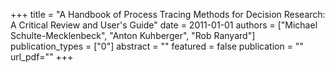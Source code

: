 +++
title = "A Handbook of Process Tracing Methods for Decision Research: A Critical Review and User's Guide"
date = 2011-01-01
authors = ["Michael Schulte-Mecklenbeck", "Anton Kuhberger", "Rob Ranyard"]
publication_types = ["0"]
abstract = ""
featured = false
publication = ""
url_pdf=""
+++

